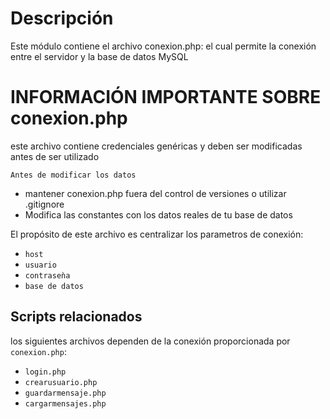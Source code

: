 # Descripción

Este módulo contiene el archivo conexion.php:
 el cual permite la conexión entre
 el servidor y la base de datos MySQL


# INFORMACIÓN IMPORTANTE SOBRE conexion.php

este archivo contiene credenciales genéricas y deben ser modificadas antes de ser utilizado

`Antes de modificar los datos`
- mantener conexion.php fuera del control de versiones o utilizar .gitignore
- Modifica las constantes con los datos reales de tu base de datos

El propósito de este archivo es centralizar los parametros de conexión:
- `host`
- `usuario`
- `contraseǹa`
- `base de datos`

## Scripts relacionados
los siguientes archivos dependen de la conexión proporcionada por `conexion.php`:

- `login.php`
- `crearusuario.php`
- `guardarmensaje.php`
- `cargarmensajes.php`

